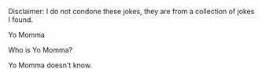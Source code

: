 Disclaimer: I do not condone these jokes, they are from a collection of jokes I found.

Yo Momma

Who is Yo Momma? 

Yo Momma doesn't know.

